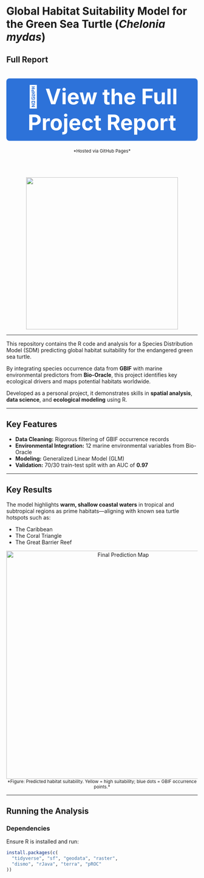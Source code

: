 # Global Habitat Suitability Model for the Green Sea Turtle (*Chelonia mydas*)

## Full Report

<div align="center">

  <a href="https://pedrosilvest.github.io/turtle-habitat-sdm-r/results.html" target="_blank" style="text-decoration: none;">
    <p style="display: inline-block; background-color: #2d72d9; color: white; font-size: 3.5rem; font-weight: bold; padding: 14px 28px; border-radius: 8px; margin: 20px 0;">
      🚀 View the Full Project Report
    </p>
  </a>

  <br>
  <sub>*Hosted via GitHub Pages*</sub>

  <br><br>

  <img src="https://i.pinimg.com/originals/79/05/05/790505ac915716df8c2dc4d4eb42d553.gif" width="400"/>

</div>


---

This repository contains the R code and analysis for a Species Distribution Model (SDM) predicting global habitat suitability for the endangered green sea turtle.

By integrating species occurrence data from **GBIF** with marine environmental predictors from **Bio-Oracle**, this project identifies key ecological drivers and maps potential habitats worldwide.

Developed as a personal project, it demonstrates skills in **spatial analysis**, **data science**, and **ecological modeling** using R.

---

## Key Features

- **Data Cleaning:** Rigorous filtering of GBIF occurrence records  
- **Environmental Integration:** 12 marine environmental variables from Bio-Oracle  
- **Modeling:** Generalized Linear Model (GLM)  
- **Validation:** 70/30 train-test split with an AUC of **0.97**


---

## Key Results

The model highlights **warm, shallow coastal waters** in tropical and subtropical regions as prime habitats—aligning with known sea turtle hotspots such as:

- The Caribbean  
- The Coral Triangle  
- The Great Barrier Reef  

<div align="center">
  <img src="https://i.imgur.com/BLjLHTd.png" alt="Final Prediction Map" width="600"/>
  <br>
  <sub>*Figure: Predicted habitat suitability. Yellow = high suitability; blue dots = GBIF occurrence points.*</sub>
</div>

---

## Running the Analysis

### Dependencies
Ensure R is installed and run:
```r
install.packages(c(
  "tidyverse", "sf", "geodata", "raster", 
  "dismo", "rJava", "terra", "pROC"
))
